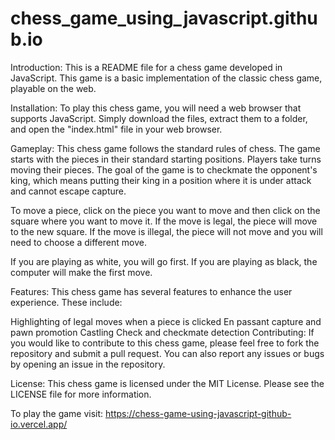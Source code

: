 # chess_game_using_javascript.github.io

Introduction:
This is a README file for a chess game developed in JavaScript. This game is a basic implementation of the classic chess game, playable on the web.

Installation:
To play this chess game, you will need a web browser that supports JavaScript. Simply download the files, extract them to a folder, and open the "index.html" file in your web browser.

Gameplay:
This chess game follows the standard rules of chess. The game starts with the pieces in their standard starting positions. Players take turns moving their pieces. The goal of the game is to checkmate the opponent's king, which means putting their king in a position where it is under attack and cannot escape capture.

To move a piece, click on the piece you want to move and then click on the square where you want to move it. If the move is legal, the piece will move to the new square. If the move is illegal, the piece will not move and you will need to choose a different move.

If you are playing as white, you will go first. If you are playing as black, the computer will make the first move.

Features:
This chess game has several features to enhance the user experience. These include:

Highlighting of legal moves when a piece is clicked
En passant capture and pawn promotion
Castling
Check and checkmate detection
Contributing:
If you would like to contribute to this chess game, please feel free to fork the repository and submit a pull request. You can also report any issues or bugs by opening an issue in the repository.

License:
This chess game is licensed under the MIT License. Please see the LICENSE file for more information.


To play the game visit:  https://chess-game-using-javascript-github-io.vercel.app/

